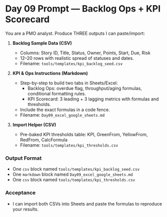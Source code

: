 # Day 09 Prompt — Backlog Ops + KPI Scorecard

You are a PMO analyst. Produce THREE outputs I can paste/import:

1) **Backlog Sample Data (CSV)**
   - Columns: Story ID, Title, Status, Owner, Points, Start, Due, Risk
   - 12–20 rows with realistic spread of statuses and dates.
   - Filename: `tools/templates/kpi_backlog_seed.csv`

2) **KPI & Ops Instructions (Markdown)**
   - Step-by-step to build two tabs in Sheets/Excel:
     - Backlog Ops: overdue flag, throughput/aging formulas, conditional formatting rules.
     - KPI Scorecard: 3 leading + 3 lagging metrics with formulas and thresholds.
   - Include the exact formulas in a code fence.
   - Filename: `Day09_excel_google_sheets.md`

3) **Import Helper (CSV)**
   - Pre-baked KPI thresholds table: KPI, GreenFrom, YellowFrom, RedFrom, CalcFormula
   - Filename: `tools/templates/kpi_thresholds.csv`

### Output Format
- One ```csv``` block named `tools/templates/kpi_backlog_seed.csv`
- One ```markdown``` block named `Day09_excel_google_sheets.md`
- One ```csv``` block named `tools/templates/kpi_thresholds.csv`

### Acceptance
- I can import both CSVs into Sheets and paste the formulas to reproduce your results.

